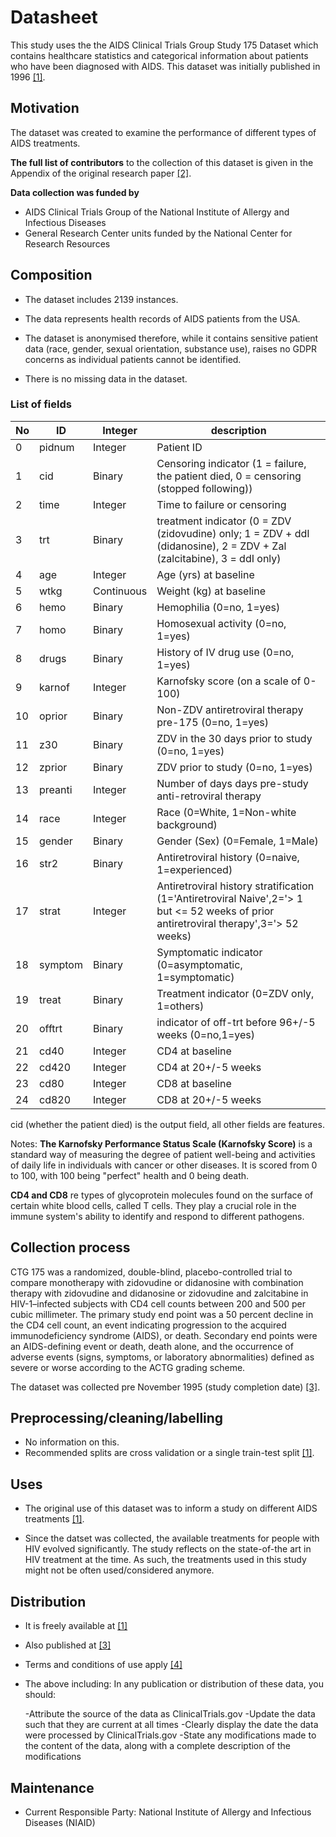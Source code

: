 # Datasheet

This study uses the the AIDS Clinical Trials Group Study 175 Dataset which contains healthcare statistics and categorical information about patients who have been diagnosed with AIDS. This dataset was initially published in 1996 [[1]](https://archive.ics.uci.edu/dataset/890/aids+clinical+trials+group+study+175).

## Motivation

The dataset was created to examine the performance of different types of AIDS treatments.

**The full list of contributors** to the collection of this dataset is given in the Appendix of the original research paper [[2]](https://www.nejm.org/doi/pdf/10.1056/NEJM199610103351501?articleTools=true).

**Data collection was funded by**
- AIDS Clinical Trials Group of the National Institute of Allergy and Infectious Diseases
- General Research Center units funded by the National Center for Research Resources

## Composition

- The dataset includes 2139 instances.

- The data represents health records of AIDS patients from the USA.

- The dataset is anonymised therefore, while it contains sensitive patient data (race, gender, sexual orientation, substance use), raises no GDPR concerns as individual patients cannot be identified.

- There is no missing data in the dataset.

### List of fields

| No | ID     | Integer | description                                          |
|---|---|---|---|
| 0    | pidnum | Integer | Patient ID                                          |
| 1    | cid   | Binary   | Censoring indicator (1 = failure, the patient died, 0 = censoring (stopped following))  |
| 2    | time  | Integer | Time to failure or censoring                        |
| 3    | trt  | Binary   | treatment indicator (0 = ZDV (zidovudine) only; 1 = ZDV + ddI (didanosine), 2 = ZDV + Zal (zalcitabine), 3 = ddI only)  |
| 4    | age  | Integer | Age (yrs) at baseline                             |
| 5    | wtkg  | Continuous | Weight (kg) at baseline                           |
| 6    | hemo  | Binary   | Hemophilia (0=no, 1=yes)                          |
| 7    | homo  | Binary   | Homosexual activity (0=no, 1=yes)                  |
| 8    | drugs | Binary   | History of IV drug use (0=no, 1=yes)               |
| 9    | karnof | Integer | Karnofsky score (on a scale of 0-100)               |
| 10   | oprior | Binary   | Non-ZDV antiretroviral therapy pre-175 (0=no, 1=yes)  |
| 11   | z30  | Binary   | ZDV in the 30 days prior to study (0=no, 1=yes)      |
| 12   | zprior | Binary   | ZDV prior to study (0=no, 1=yes)                     |
| 13   | preanti | Integer | Number of days days pre-study anti-retroviral therapy             |
| 14   | race  | Integer | Race (0=White, 1=Non-white background)                          |
| 15   | gender | Binary   | Gender (Sex) (0=Female, 1=Male)                                 |
| 16   | str2  | Binary   | Antiretroviral history (0=naive, 1=experienced)    |
| 17   | strat  | Integer | Antiretroviral history stratification (1='Antiretroviral Naive',2='> 1 but <= 52 weeks of prior antiretroviral therapy',3='> 52 weeks)  |
| 18   | symptom | Binary   | Symptomatic indicator (0=asymptomatic, 1=symptomatic)             |
| 19   | treat  | Binary   | Treatment indicator (0=ZDV only, 1=others)         |
| 20   | offtrt | Binary   | indicator of off-trt before 96+/-5 weeks (0=no,1=yes)  |
| 21   | cd40  | Integer | CD4 at baseline                                   |
| 22   | cd420 | Integer | CD4 at 20+/-5 weeks                                |
| 23   | cd80  | Integer | CD8 at baseline                                   |
| 24   | cd820 | Integer | CD8 at 20+/-5 weeks        

cid (whether the patient died) is the output field, all other fields are features.

Notes: 
**The Karnofsky Performance Status Scale (Karnofsky Score)** is a standard way of measuring the degree of patient well-being and activities of daily life in individuals with cancer or other diseases. It is scored from 0 to 100, with 100 being "perfect" health and 0 being death.

**CD4 and CD8** re types of glycoprotein molecules found on the surface of certain white blood cells, called T cells. They play a crucial role in the immune system's ability to identify and respond to different pathogens.

## Collection process

CTG 175 was a randomized, double-blind, placebo-controlled trial to compare monotherapy with zidovudine or didanosine with combination therapy with zidovudine and didanosine or zidovudine and zalcitabine in HIV-1–infected subjects with CD4 cell counts between 200 and 500 per cubic millimeter. The primary study end point was a 50 percent decline in the CD4 cell count, an event indicating progression to the acquired immunodeficiency syndrome (AIDS), or death. Secondary end points were an AIDS-defining event or death, death alone, and the occurrence of adverse events (signs, symptoms, or laboratory abnormalities) defined as severe or worse according to the ACTG grading scheme.

The dataset was collected pre November 1995 (study completion date) [[3]](https://clinicaltrials.gov/study/NCT00000625).

## Preprocessing/cleaning/labelling

- No information on this.
- Recommended splits are cross validation or a single train-test split [[1]](https://archive.ics.uci.edu/dataset/890/aids+clinical+trials+group+study+175).
 
## Uses

- The original use of this dataset was to inform a study on different AIDS treatments [[1]](https://archive.ics.uci.edu/dataset/890/aids+clinical+trials+group+study+175).

- Since the datset was collected, the available treatments for people with HIV evolved significantly. The study reflects on the state-of-the art in HIV treatment at the time. As such, the treatments used in this study might not be often used/considered anymore.

## Distribution

- It is freely available at [[1]](https://archive.ics.uci.edu/dataset/890/aids+clinical+trials+group+study+175)
- Also published at [[3]](https://clinicaltrials.gov/study/NCT00000625)
- Terms and conditions of use apply [[4]](https://classic.clinicaltrials.gov/ct2/about-site/terms-conditions#Use)
- The above including:
  In any publication or distribution of these data, you should:

    -Attribute the source of the data as ClinicalTrials.gov
    -Update the data such that they are current at all times
    -Clearly display the date the data were processed by ClinicalTrials.gov
    -State any modifications made to the content of the data, along with a complete description of the modifications

## Maintenance

- Current Responsible Party: National Institute of Allergy and Infectious Diseases (NIAID)